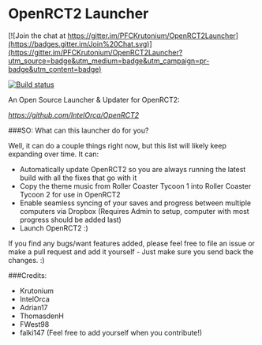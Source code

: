 OpenRCT2 Launcher
================

[![Join the chat at https://gitter.im/PFCKrutonium/OpenRCT2Launcher](https://badges.gitter.im/Join%20Chat.svg)](https://gitter.im/PFCKrutonium/OpenRCT2Launcher?utm_source=badge&utm_medium=badge&utm_campaign=pr-badge&utm_content=badge)

[![Build status](https://ci.appveyor.com/api/projects/status/k0yrr9b169epvf3y?svg=true)](https://ci.appveyor.com/project/PFCKrutonium/openrct2launcher)

An Open Source Launcher &amp; Updater for OpenRCT2:

*https://github.com/IntelOrca/OpenRCT2*

###SO: What can this launcher do for you?

Well, it can do a couple things right now, but this list will likely keep expanding over time. It can:

* Automatically update OpenRCT2 so you are always running the latest build with all the fixes that go with it
* Copy the theme music from Roller Coaster Tycoon 1 into Roller Coaster Tycoon 2 for use in OpenRCT2
* Enable seamless syncing of your saves and progress between multiple computers via Dropbox (Requires Admin to setup, computer with most progress should be added last)
* Launch OpenRCT2 :)

If you find any bugs/want features added, please feel free to file an issue or make a pull request and add it yourself - Just make sure you send back the changes. :)


###Credits:

* Krutonium
* IntelOrca
* Adrian17
* ThomasdenH
* FWest98
* falki147
(Feel free to add yourself when you contribute!)
